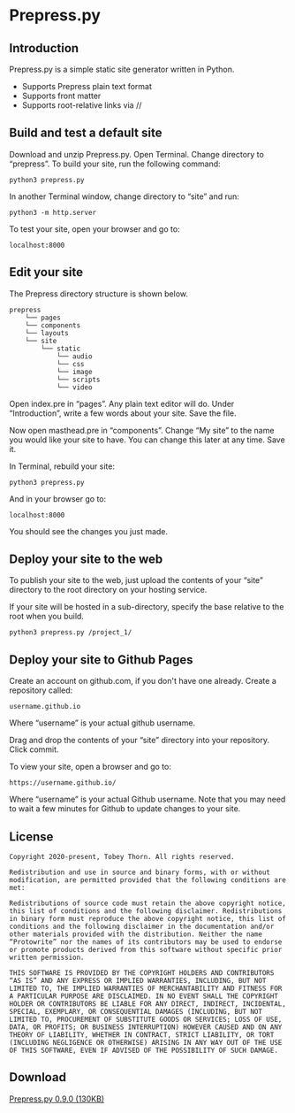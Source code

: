 Prepress.py
===========


Introduction
------------

Prepress.py is a simple static site generator written in Python.

* Supports Prepress plain text format
* Supports front matter
* Supports root-relative links via //



Build and test a default site
-----------------------------

Download and unzip Prepress.py. Open Terminal. Change directory to “prepress”. To build your site, run the following command:

	python3 prepress.py

In another Terminal window, change directory to “site” and run:

	python3 -m http.server

To test your site, open your browser and go to:

	localhost:8000



Edit your site
--------------

The Prepress directory structure is shown below.

	prepress
		└── pages
		└── components
		└── layouts
		└── site
			└── static
				└── audio
				└── css
				└── image
				└── scripts
				└── video

Open index.pre in “pages”. Any plain text editor will do. Under “Introduction”, write a few words about your site. Save the file.

Now open masthead.pre in “components”. Change “My site” to the name you would like your site to have. You can change this later at any time. Save it.

In Terminal, rebuild your site:

	python3 prepress.py

And in your browser go to:

	localhost:8000

You should see the changes you just made.



Deploy your site to the web
---------------------------

To publish your site to the web, just upload the contents of your “site” directory to the root directory on your hosting service.

If your site will be hosted in a sub-directory, specify the base relative to the root when you build.

	python3 prepress.py /project_1/



Deploy your site to Github Pages
--------------------------------

Create an account on github.com, if you don't have one already. Create a repository called:

	username.github.io

Where “username” is your actual github username.

Drag and drop the contents of your “site” directory into your repository. Click commit.

To view your site, open a browser and go to:

	https://username.github.io/

Where “username” is your actual Github username. Note that you may need to wait a few minutes for Github to update changes to your site.



License
-------

	Copyright 2020-present, Tobey Thorn. All rights reserved.
	
	Redistribution and use in source and binary forms, with or without modification, are permitted provided that the following conditions are met:
	
	Redistributions of source code must retain the above copyright notice, this list of conditions and the following disclaimer. Redistributions in binary form must reproduce the above copyright notice, this list of conditions and the following disclaimer in the documentation and/or other materials provided with the distribution. Neither the name “Protowrite” nor the names of its contributors may be used to endorse or promote products derived from this software without specific prior written permission. 
	
	THIS SOFTWARE IS PROVIDED BY THE COPYRIGHT HOLDERS AND CONTRIBUTORS “AS IS” AND ANY EXPRESS OR IMPLIED WARRANTIES, INCLUDING, BUT NOT LIMITED TO, THE IMPLIED WARRANTIES OF MERCHANTABILITY AND FITNESS FOR A PARTICULAR PURPOSE ARE DISCLAIMED. IN NO EVENT SHALL THE COPYRIGHT HOLDER OR CONTRIBUTORS BE LIABLE FOR ANY DIRECT, INDIRECT, INCIDENTAL, SPECIAL, EXEMPLARY, OR CONSEQUENTIAL DAMAGES (INCLUDING, BUT NOT LIMITED TO, PROCUREMENT OF SUBSTITUTE GOODS OR SERVICES; LOSS OF USE, DATA, OR PROFITS; OR BUSINESS INTERRUPTION) HOWEVER CAUSED AND ON ANY THEORY OF LIABILITY, WHETHER IN CONTRACT, STRICT LIABILITY, OR TORT (INCLUDING NEGLIGENCE OR OTHERWISE) ARISING IN ANY WAY OUT OF THE USE OF THIS SOFTWARE, EVEN IF ADVISED OF THE POSSIBILITY OF SUCH DAMAGE.



Download
--------

[Prepress.py 0.9.0 (130KB)](https://github.com/tobeythorn/prepress.py/raw/main/prepress.zip)

